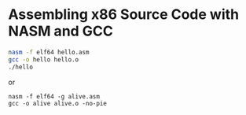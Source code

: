 # Assembling x86 Source Code with NASM and GCC
```Bash
nasm -f elf64 hello.asm    
gcc -o hello hello.o 
./hello 
```

or 

```shell
nasm -f elf64 -g alive.asm 
gcc -o alive alive.o -no-pie
```
